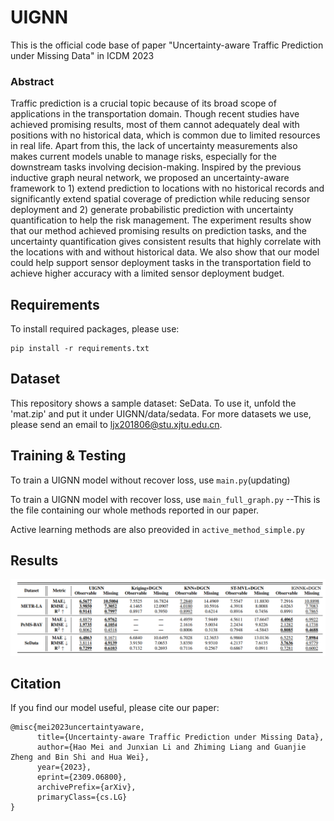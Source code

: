 # UIGNN
This is the official code base of paper "Uncertainty-aware Traffic Prediction under Missing Data" in ICDM 2023
### Abstract
Traffic prediction is a crucial topic because of its broad scope of applications in the transportation domain. Though recent studies have achieved promising results, most of them cannot adequately deal with positions with no historical data, which is common due to limited resources in real life. Apart from this, the lack of uncertainty measurements also makes current models unable to manage risks, especially for the downstream tasks involving decision-making. Inspired by the previous inductive graph neural network, we proposed an uncertainty-aware framework to 1) extend prediction to locations with no historical records and significantly extend spatial coverage of prediction while reducing sensor deployment and 2) generate probabilistic prediction with uncertainty quantification to help the risk management. The experiment results show that our method achieved promising results on prediction tasks, and the uncertainty quantification gives consistent results that highly correlate with the locations with and without historical data. We also show that our model could help support sensor deployment tasks in the transportation field to achieve higher accuracy with a limited sensor deployment budget. 

## Requirements
To install required packages, please use:
```
pip install -r requirements.txt
```


## Dataset
This repository shows a sample dataset: SeData. To use it, unfold the 'mat.zip' and put it under UIGNN/data/sedata. For more datasets we use, please send an email to ljx201806@stu.xjtu.edu.cn.

## Training & Testing
To train a UIGNN model without recover loss, use `main.py`(updating)

To train a UIGNN model with recover loss, use `main_full_graph.py`  --This is the file containing our whole methods reported in our paper.

Active learning methods are also preovided in `active_method_simple.py`

## Results
![](/figs/report.png)

## Citation
If you find our model useful, please cite our paper:
```
@misc{mei2023uncertaintyaware,
      title={Uncertainty-aware Traffic Prediction under Missing Data}, 
      author={Hao Mei and Junxian Li and Zhiming Liang and Guanjie Zheng and Bin Shi and Hua Wei},
      year={2023},
      eprint={2309.06800},
      archivePrefix={arXiv},
      primaryClass={cs.LG}
}
```

